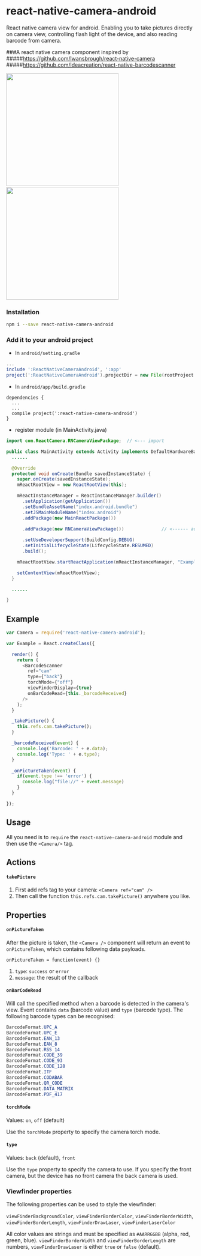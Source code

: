 # react-native-camera-android
React native camera view for android. Enabling you to take pictures directly on camera view, controlling flash light of the device, and also reading barcode from camera.

###A react native camera component inspired by
#####https://github.com/lwansbrough/react-native-camera
#####https://github.com/ideacreation/react-native-barcodescanner

<img src="http://imgur.com/WgleJwy.jpg" width="300" />&nbsp;&nbsp;&nbsp;&nbsp;<img src="http://imgur.com/2JKwojj.jpg" width="300"/>

### Installation

```bash
npm i --save react-native-camera-android
```

### Add it to your android project

* In `android/setting.gradle`

```gradle
...
include ':ReactNativeCameraAndroid', ':app'
project(':ReactNativeCameraAndroid').projectDir = new File(rootProject.projectDir, '../node_modules/react-native-camera-android/android')
```

* In `android/app/build.gradle`

```
dependencies {
  ...
  ...
  compile project(':react-native-camera-android')
}
```

* register module (in MainActivity.java)

```java
import com.ReactCamera.RNCameraViewPackage;  // <--- import

public class MainActivity extends Activity implements DefaultHardwareBackBtnHandler {
  ......

  @Override
  protected void onCreate(Bundle savedInstanceState) {
    super.onCreate(savedInstanceState);
    mReactRootView = new ReactRootView(this);

    mReactInstanceManager = ReactInstanceManager.builder()
      .setApplication(getApplication())
      .setBundleAssetName("index.android.bundle")
      .setJSMainModuleName("index.android")
      .addPackage(new MainReactPackage())

      .addPackage(new RNCameraViewPackage())              // <------ add here
      
      .setUseDeveloperSupport(BuildConfig.DEBUG)
      .setInitialLifecycleState(LifecycleState.RESUMED)
      .build();

    mReactRootView.startReactApplication(mReactInstanceManager, "ExampleRN", null);

    setContentView(mReactRootView);
  }

  ......

}
```

## Example
```javascript
var Camera = require('react-native-camera-android');

var Example = React.createClass({

  render() {
    return (
      <BarcodeScanner
        ref="cam"
        type={"back"}
        torchMode={"off"}
        viewFinderDisplay={true}
        onBarCodeRead={this._barcodeReceived}
      />
    );
  }

  _takePicture() {
    this.refs.cam.takePicture();
  }

  _barcodeReceived(event) {
    console.log('Barcode: ' + e.data);
    console.log('Type: ' + e.type);
  }

  _onPictureTaken(event) {
    if(event.type !== 'error') {
      console.log("file://" + event.message)
    }
  }

});
```

## Usage

All you need is to `require` the `react-native-camera-android` module and then use the
`<Camera/>` tag.

## Actions

#### `takePicture`

1. First add refs tag to your camera: `<Camera ref="cam" />`
2. Then call the function `this.refs.cam.takePicture()` anywhere you like.



## Properties

#### `onPictureTaken`

After the picture is taken, the `<Camera />` component will return an event to `onPictureTaken`, which contains following data payloads.

`onPictureTaken = function(event) {} `

1. `type`: `success` or `error`
2. `message`: the result of the callback

#### `onBarCodeRead`

Will call the specified method when a barcode is detected in the camera's view.
Event contains `data` (barcode value) and `type` (barcode type).
The following barcode types can be recognised:

```java
BarcodeFormat.UPC_A
BarcodeFormat.UPC_E
BarcodeFormat.EAN_13
BarcodeFormat.EAN_8
BarcodeFormat.RSS_14
BarcodeFormat.CODE_39
BarcodeFormat.CODE_93
BarcodeFormat.CODE_128
BarcodeFormat.ITF
BarcodeFormat.CODABAR
BarcodeFormat.QR_CODE
BarcodeFormat.DATA_MATRIX
BarcodeFormat.PDF_417
```

#### `torchMode`

Values:
`on`,
`off` (default)

Use the `torchMode` property to specify the camera torch mode.

#### `type`

Values:
`back` (default),
`front`

Use the `type` property to specify the camera to use. If you specify the front camera, but the device has no front camera the back camera is used.

### Viewfinder properties

The following properties can be used to style the viewfinder:

`viewFinderBackgroundColor`,
`viewFinderBorderColor`,
`viewFinderBorderWidth`,
`viewFinderBorderLength`,
`viewFinderDrawLaser`,
`viewFinderLaserColor`

All color values are strings and must be specified as `#AARRGGBB` (alpha, red, green, blue). `viewFinderBorderWidth` and `viewFinderBorderLength` are numbers, `viewFinderDrawLaser` is either `true` or `false` (default).
